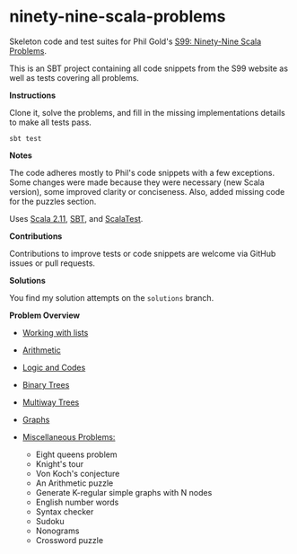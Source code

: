 # ninety-nine-scala-problems
Skeleton code and test suites for Phil Gold's [S99: Ninety-Nine Scala Problems](http://aperiodic.net/phil/scala/s-99/).

This is an SBT project containing all code snippets from the S99 website as well as tests covering all problems.

__Instructions__

Clone it, solve the problems, and fill in the missing implementations details to make all tests pass.
    
    sbt test

__Notes__

The code adheres mostly to Phil's code snippets with a few exceptions. Some changes were made because they were
necessary (new Scala version), some improved clarity or conciseness. Also, added missing code for the puzzles section.

Uses [Scala 2.11](http://www.scala-lang.org/news/2.11.7/), [SBT](http://www.scala-sbt.org/),
and [ScalaTest](http://www.scalatest.org/).

__Contributions__

Contributions to improve tests or code snippets are welcome via GitHub issues or pull requests.

__Solutions__

You find my solution attempts on the `solutions` branch.

__Problem Overview__

- [Working with lists](http://aperiodic.net/phil/scala/s-99/#lists_)
- [Arithmetic](http://aperiodic.net/phil/scala/s-99/#math)
- [Logic and Codes](http://aperiodic.net/phil/scala/s-99/#logic)
- [Binary Trees](http://aperiodic.net/phil/scala/s-99/#btrees)
- [Multiway Trees](http://aperiodic.net/phil/scala/s-99/#mtrees)
- [Graphs](http://aperiodic.net/phil/scala/s-99/#graphs)

- [Miscellaneous Problems:](http://aperiodic.net/phil/scala/s-99/#misc)
  - Eight queens problem
  - Knight's tour
  - Von Koch's conjecture
  - An Arithmetic puzzle
  - Generate K-regular simple graphs with N nodes
  - English number words
  - Syntax checker
  - Sudoku
  - Nonograms
  - Crossword puzzle

